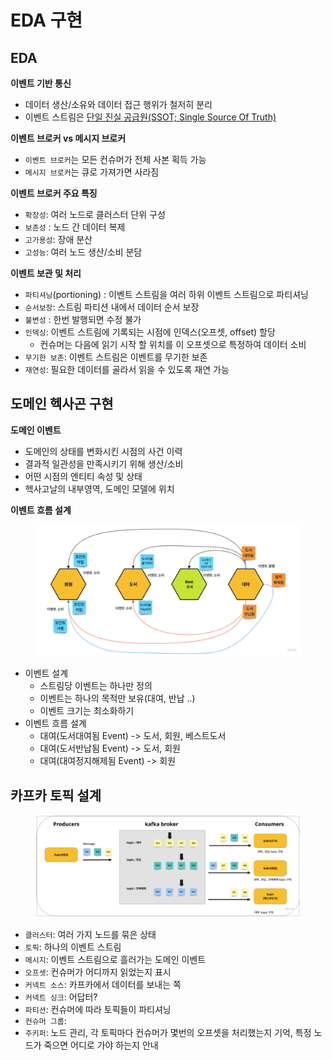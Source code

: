 # EDA 구현

## EDA

**이벤트 기반 통신**
- 데이터 생산/소유와 데이터 접근 행위가 철저히 분리
- 이벤트 스트림은 [단일 진실 공급원(SSOT; Single Source Of Truth)](https://experience.dropbox.com/ko-kr/resources/source-of-truth)

**이벤트 브로커 vs 메시지 브로커**
- `이벤트 브로커`는 모든 컨슈머가 전체 사본 획득 가능
- `메시지 브로커`는 큐로 가져가면 사라짐

**이벤트 브로커 주요 특징**
- `확장성`: 여러 노드로 클러스터 단위 구성
- `보존성` : 노드 간 데이터 복제
- `고가용성`: 장애 분산
- `고성능`: 여러 노드 생산/소비 분담

**이벤트 보관 및 처리**
- `파티셔닝`(portioning) : 이벤트 스트림을 여러 하위 이벤트 스트림으로 파티셔닝
- `순서보장`: 스트림 파티션 내에서 데이터 순서 보장
- `불변성` : 한번 발행되면 수정 불가
- `인덱싱`: 이벤트 스트림에 기록되는 시점에 인덱스(오프셋, offset) 할당
  - 컨슈머는 다음에 읽기 시작 할 위치를 이 오프셋으로 특정하여 데이터 소비
- `무기한 보존`: 이벤트 스트림은 이벤트를 무기한 보존
- `재연성`: 필요한 데이터를 골라서 읽을 수 있도록 재연 가능

## 도메인 헥사곤 구현

**도메인 이벤트**

- 도메인의 상태를 변화시킨 시점의 사건 이력
- 결과적 일관성을 만족시키기 위해 생산/소비
- 어떤 시점의 엔티티 속성 및 상태
- 헥사고날의 내부영역, 도메인 모델에 위치

**이벤트 흐름 설계**

<figure><img src="../../.gitbook/assets/micro-service/eda.png" alt=""><figcaption></figcaption></figure>

- 이벤트 설계
  - 스트림당 이벤트는 하나만 정의
  - 이벤트는 하나의 목적만 보유(대여, 반납 ..)
  - 이벤트 크기는 최소화하기
- 이벤트 흐름 설계
  - 대여(도서대여됨 Event) -> 도서, 회원, 베스트도서
  - 대여(도서반납됨 Event) -> 도서, 회원
  - 대여(대여정지해제됨 Event) -> 회원

## 카프카 토픽 설계

<figure><img src="../../.gitbook/assets/micro-service/kafka-topic.png" alt=""><figcaption></figcaption></figure>

- `클러스터`: 여러 가지 노드를 묶은 상태
- `토픽`: 하나의 이벤트 스트림
- `메시지`: 이벤트 스트림으로 흘러가는 도메인 이벤트
- `오프셋`: 컨슈머가 어디까지 읽었는지 표시
- `커넥트 소스`: 카프카에서 데이터를 보내는 쪽
- `커넥트 싱크`: 어답터?
- `파티션`: 컨슈머에 따라 토픽들이 파티셔닝
- `컨슈머 그룹`: 
- `주키퍼`: 노드 관리, 각 토픽마다 컨슈머가 몇번의 오프셋을 처리했는지 기억, 특정 노드가 죽으면 어디로 가야 하는지 안내


